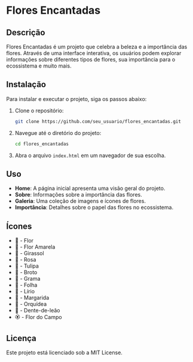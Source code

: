 # Flores Encantadas

## Descrição
Flores Encantadas é um projeto que celebra a beleza e a importância das flores. Através de uma interface interativa, os usuários podem explorar informações sobre diferentes tipos de flores, sua importância para o ecossistema e muito mais.

## Instalação
Para instalar e executar o projeto, siga os passos abaixo:

1. Clone o repositório:
   ```bash
   git clone https://github.com/seu_usuario/flores_encantadas.git
   ```
2. Navegue até o diretório do projeto:
   ```bash
   cd flores_encantadas
   ```
3. Abra o arquivo `index.html` em um navegador de sua escolha.

## Uso
- **Home**: A página inicial apresenta uma visão geral do projeto.
- **Sobre**: Informações sobre a importância das flores.
- **Galeria**: Uma coleção de imagens e ícones de flores.
- **Importância**: Detalhes sobre o papel das flores no ecossistema.

## Ícones
- 🌺 - Flor
- 🌼 - Flor Amarela
- 🌻 - Girassol
- 🌹 - Rosa
- 🌷 - Tulipa
- 🌱 - Broto
- 🌾 - Grama
- 🌿 - Folha
- 🌷 - Lírio  
- 🌼 - Margarida 
- 🌺 - Orquídea  
- 🌱 - Dente-de-leão 
- 🏵️ - Flor do Campo 

## Licença
Este projeto está licenciado sob a MIT License.
